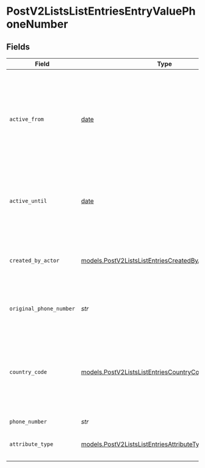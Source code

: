 # PostV2ListsListEntriesEntryValuePhoneNumber


## Fields

| Field                                                                                                                       | Type                                                                                                                        | Required                                                                                                                    | Description                                                                                                                 | Example                                                                                                                     |
| --------------------------------------------------------------------------------------------------------------------------- | --------------------------------------------------------------------------------------------------------------------------- | --------------------------------------------------------------------------------------------------------------------------- | --------------------------------------------------------------------------------------------------------------------------- | --------------------------------------------------------------------------------------------------------------------------- |
| `active_from`                                                                                                               | [date](https://docs.python.org/3/library/datetime.html#date-objects)                                                        | :heavy_check_mark:                                                                                                          | The point in time at which this value was made "active". `active_from` can be considered roughly analogous to `created_at`. | 2023-01-01T15:00:00.000000000Z                                                                                              |
| `active_until`                                                                                                              | [date](https://docs.python.org/3/library/datetime.html#date-objects)                                                        | :heavy_check_mark:                                                                                                          | The point in time at which this value was deactivated. If `null`, the value is active.                                      | 2023-01-01T15:00:00.000000000Z                                                                                              |
| `created_by_actor`                                                                                                          | [models.PostV2ListsListEntriesCreatedByActor12](../models/postv2listslistentriescreatedbyactor12.md)                        | :heavy_check_mark:                                                                                                          | The actor that created this value.                                                                                          | {<br/>"type": "workspace-member",<br/>"id": "50cf242c-7fa3-4cad-87d0-75b1af71c57b"<br/>}                                    |
| `original_phone_number`                                                                                                     | *str*                                                                                                                       | :heavy_check_mark:                                                                                                          | The raw, original phone number, as inputted.                                                                                | 5558675309                                                                                                                  |
| `country_code`                                                                                                              | [models.PostV2ListsListEntriesCountryCode2](../models/postv2listslistentriescountrycode2.md)                                | :heavy_check_mark:                                                                                                          | The ISO 3166-1 alpha-2 country code representing the country that this phone number belongs to.                             | US                                                                                                                          |
| `phone_number`                                                                                                              | *str*                                                                                                                       | :heavy_check_mark:                                                                                                          | N/A                                                                                                                         | +15558675309                                                                                                                |
| `attribute_type`                                                                                                            | [models.PostV2ListsListEntriesAttributeTypePhoneNumber](../models/postv2listslistentriesattributetypephonenumber.md)        | :heavy_check_mark:                                                                                                          | The attribute type of the value.                                                                                            | phone-number                                                                                                                |